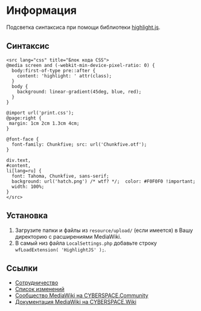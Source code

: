 # Информация

Подсветка синтаксиса при помощи библиотеки [highlight.js](https://highlightjs.org/).

## Синтаксис

```
<src lang="css" title="Блок кода CSS">
@media screen and (-webkit-min-device-pixel-ratio: 0) {
  body:first-of-type pre::after {
    content: 'highlight: ' attr(class);
  }
  body {
    background: linear-gradient(45deg, blue, red);
  }
}

@import url('print.css');
@page:right {
 margin: 1cm 2cm 1.3cm 4cm;
}

@font-face {
  font-family: Chunkfive; src: url('Chunkfive.otf');
}

div.text,
#content,
li[lang=ru] {
  font: Tahoma, Chunkfive, sans-serif;
  background: url('hatch.png') /* wtf? */;  color: #F0F0F0 !important;
  width: 100%;
}
</src>
```

## Установка

1. Загрузите папки и файлы из `resource/upload/` (если имеется) в Вашу директорию с расширениями MediaWiki.
2. В самый низ файла `LocalSettings.php` добавьте строку `wfLoadExtension( 'HighlightJS' );`.

## Ссылки

- [Сотрудничество](CONTRIBUTING.md)
- [Список изменений](CHANGELOG.md)
- [Сообщество MediaWiki на CYBERSPACE.Community](//cyberspace.community/#)
- [Документация MediaWiki на CYBERSPACE.Wiki](//mediawiki.cyberspace.wiki/)
